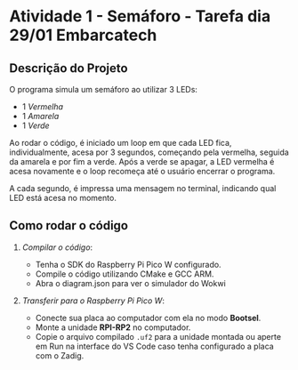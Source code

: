 # Atividade 1 - Semáforo - Tarefa dia 29/01 Embarcatech

## Descrição do Projeto

O programa simula um semáforo ao utilizar 3 LEDs:

- 1 *Vermelha*
- 1 *Amarela*
- 1 *Verde*

Ao rodar o código, é iniciado um loop em que cada LED fica, individualmente, acesa por 3 segundos, começando pela vermelha, seguida da amarela e por fim a verde. Após a verde se apagar, a LED vermelha é acesa novamente e o loop recomeça até o usuário encerrar o programa.

A cada segundo, é impressa uma mensagem no terminal, indicando qual LED está acesa no momento.

## Como rodar o código

1. *Compilar o código*:
   - Tenha o SDK do Raspberry Pi Pico W configurado.
   - Compile o código utilizando CMake e GCC ARM.
   - Abra o diagram.json para ver o simulador do Wokwi

2. *Transferir para o Raspberry Pi Pico W*:
   - Conecte sua placa ao computador com ela no modo **Bootsel**.
   - Monte a unidade **RPI-RP2** no computador.
   - Copie o arquivo compilado `.uf2` para a unidade montada ou aperte em Run na interface do VS Code caso tenha configurado a placa com o Zadig.
